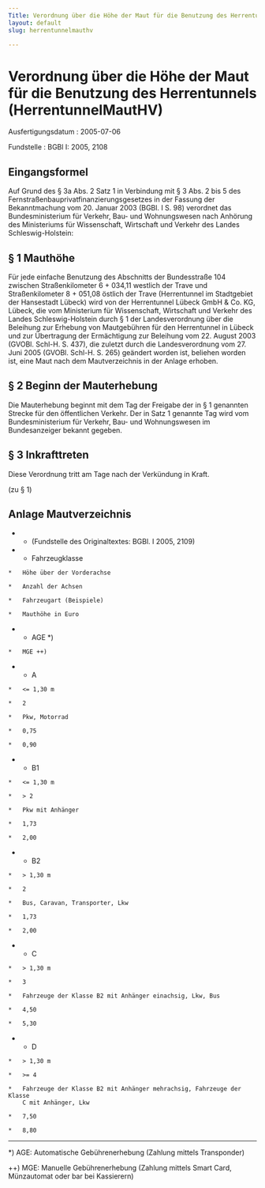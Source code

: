 ```yaml
---
Title: Verordnung über die Höhe der Maut für die Benutzung des Herrentunnels
layout: default
slug: herrentunnelmauthv

---
```


# Verordnung über die Höhe der Maut für die Benutzung des Herrentunnels (HerrentunnelMautHV)

Ausfertigungsdatum
:   2005-07-06

Fundstelle
:   BGBl I: 2005, 2108



## Eingangsformel

Auf Grund des § 3a Abs. 2 Satz 1 in Verbindung mit § 3 Abs. 2 bis 5
des Fernstraßenbauprivatfinanzierungsgesetzes in der Fassung der
Bekanntmachung vom 20. Januar 2003 (BGBl. I S. 98) verordnet das
Bundesministerium für Verkehr, Bau- und Wohnungswesen nach Anhörung
des Ministeriums für Wissenschaft, Wirtschaft und Verkehr des Landes
Schleswig-Holstein:


## § 1 Mauthöhe

Für jede einfache Benutzung des Abschnitts der Bundesstraße 104
zwischen Straßenkilometer 6 + 034,11 westlich der Trave und
Straßenkilometer 8 + 051,08 östlich der Trave (Herrentunnel im
Stadtgebiet der Hansestadt Lübeck) wird von der Herrentunnel Lübeck
GmbH & Co. KG, Lübeck, die vom Ministerium für Wissenschaft,
Wirtschaft und Verkehr des Landes Schleswig-Holstein durch § 1 der
Landesverordnung über die Beleihung zur Erhebung von Mautgebühren für
den Herrentunnel in Lübeck und zur Übertragung der Ermächtigung zur
Beleihung vom 22. August 2003 (GVOBl. Schl-H. S. 437), die zuletzt
durch die Landesverordnung vom 27. Juni 2005 (GVOBl. Schl-H. S. 265)
geändert worden ist, beliehen worden ist, eine Maut nach dem
Mautverzeichnis in der Anlage erhoben.


## § 2 Beginn der Mauterhebung

Die Mauterhebung beginnt mit dem Tag der Freigabe der in § 1 genannten
Strecke für den öffentlichen Verkehr. Der in Satz 1 genannte Tag wird
vom Bundesministerium für Verkehr, Bau- und Wohnungswesen im
Bundesanzeiger bekannt gegeben.


## § 3 Inkrafttreten

Diese Verordnung tritt am Tage nach der Verkündung in Kraft.

(zu § 1)

## Anlage Mautverzeichnis


*    *   (Fundstelle des Originaltextes: BGBl. I 2005, 2109)


*    *   Fahrzeugklasse

    *   Höhe über der Vorderachse

    *   Anzahl der Achsen

    *   Fahrzeugart (Beispiele)

    *   Mauthöhe in Euro


*    *   AGE \*)

    *   MGE ++)


*    *   A

    *   <= 1,30 m

    *   2

    *   Pkw, Motorrad

    *   0,75

    *   0,90


*    *   B1

    *   <= 1,30 m

    *   > 2

    *   Pkw mit Anhänger

    *   1,73

    *   2,00


*    *   B2

    *   > 1,30 m

    *   2

    *   Bus, Caravan, Transporter, Lkw

    *   1,73

    *   2,00


*    *   C

    *   > 1,30 m

    *   3

    *   Fahrzeuge der Klasse B2 mit Anhänger einachsig, Lkw, Bus

    *   4,50

    *   5,30


*    *   D

    *   > 1,30 m

    *   >= 4

    *   Fahrzeuge der Klasse B2 mit Anhänger mehrachsig, Fahrzeuge der Klasse
        C mit Anhänger, Lkw

    *   7,50

    *   8,80



-----

\*) AGE: Automatische Gebührenerhebung (Zahlung mittels Transponder)


++) MGE: Manuelle Gebührenerhebung (Zahlung mittels Smart Card,
    Münzautomat oder bar bei Kassierern)




